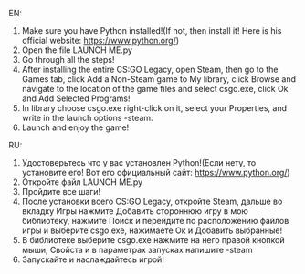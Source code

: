 EN:
1. Make sure you have Python installed!(If not, then install it! Here is his official website: https://www.python.org/)
2. Open the file LAUNCH ME.py 
3. Go through all the steps!
4. After installing the entire CS:GO Legacy, open Steam, then go to the Games tab, click Add a Non-Steam game to My library, click Browse and navigate to the location of the game files and select csgo.exe, click Ok and Add Selected Programs!
5. In library choose csgo.exe right-click on it, select your Properties, and write in the launch options -steam.
6. Launch and enjoy the game!

RU:
1. Удостоверьтесь что у вас установлен Python!(Если нету, то установите его! Вот его официальный сайт: https://www.python.org/)
2. Откройте файл LAUNCH ME.py
3. Пройдите все шаги!
4. После установки всего CS:GO Legacy, откройте Steam, дальше во вкладку Игры нажмите Добавить стороннюю игру в мою библиотеку, нажмите Поиск и перейдите по расположению файлов игры и выберите csgo.exe, нажимаете Ок и Добавить выбранные!
5. В библиотеке выберите csgo.exe нажмите на него правой кнопкой мыши, Свойста и в параметрах запусках напишите -steam
6. Запускайте и наслаждайтесь игрой!
